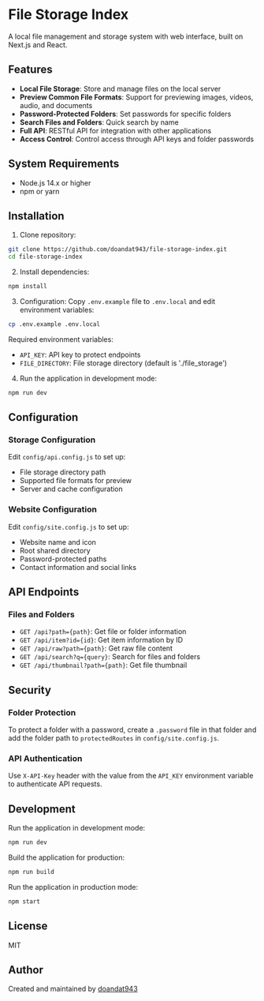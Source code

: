 # File Storage Index

A local file management and storage system with web interface, built on Next.js and React.

## Features

- **Local File Storage**: Store and manage files on the local server
- **Preview Common File Formats**: Support for previewing images, videos, audio, and documents
- **Password-Protected Folders**: Set passwords for specific folders
- **Search Files and Folders**: Quick search by name
- **Full API**: RESTful API for integration with other applications
- **Access Control**: Control access through API keys and folder passwords

## System Requirements

- Node.js 14.x or higher
- npm or yarn

## Installation

1. Clone repository:
```bash
git clone https://github.com/doandat943/file-storage-index.git
cd file-storage-index
```

2. Install dependencies:
```bash
npm install
```

3. Configuration:
Copy `.env.example` file to `.env.local` and edit environment variables:
```bash
cp .env.example .env.local
```

Required environment variables:
- `API_KEY`: API key to protect endpoints
- `FILE_DIRECTORY`: File storage directory (default is './file_storage')

4. Run the application in development mode:
```bash
npm run dev
```

## Configuration

### Storage Configuration

Edit `config/api.config.js` to set up:
- File storage directory path
- Supported file formats for preview
- Server and cache configuration

### Website Configuration

Edit `config/site.config.js` to set up:
- Website name and icon
- Root shared directory
- Password-protected paths
- Contact information and social links

## API Endpoints

### Files and Folders

- `GET /api?path={path}`: Get file or folder information
- `GET /api/item?id={id}`: Get item information by ID
- `GET /api/raw?path={path}`: Get raw file content
- `GET /api/search?q={query}`: Search for files and folders
- `GET /api/thumbnail?path={path}`: Get file thumbnail

## Security

### Folder Protection

To protect a folder with a password, create a `.password` file in that folder and add the folder path to `protectedRoutes` in `config/site.config.js`.

### API Authentication

Use `X-API-Key` header with the value from the `API_KEY` environment variable to authenticate API requests.

## Development

Run the application in development mode:

```bash
npm run dev
```

Build the application for production:

```bash
npm run build
```

Run the application in production mode:

```bash
npm start
```

## License

MIT

## Author

Created and maintained by [doandat943](https://github.com/doandat943)

